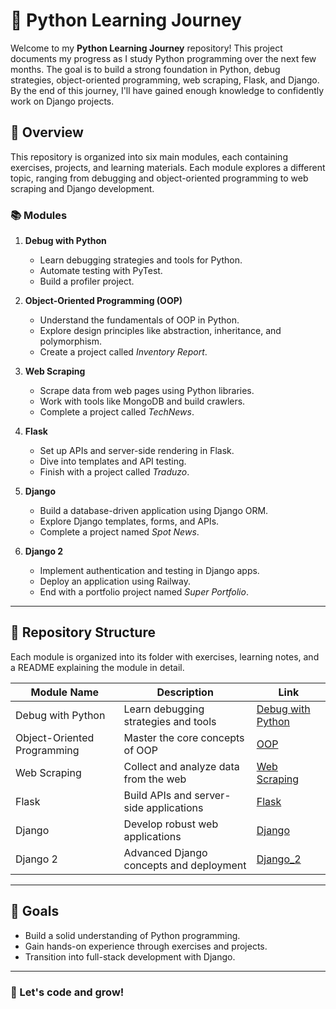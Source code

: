 # 🐍 Python Learning Journey

Welcome to my **Python Learning Journey** repository! This project documents my progress as I study Python programming over the next few months. The goal is to build a strong foundation in Python, debug strategies, object-oriented programming, web scraping, Flask, and Django. By the end of this journey, I'll have gained enough knowledge to confidently work on Django projects.

## 🌟 Overview

This repository is organized into six main modules, each containing exercises, projects, and learning materials. Each module explores a different topic, ranging from debugging and object-oriented programming to web scraping and Django development.

### 📚 Modules

1. **Debug with Python**
   - Learn debugging strategies and tools for Python.
   - Automate testing with PyTest.
   - Build a profiler project.

2. **Object-Oriented Programming (OOP)**
   - Understand the fundamentals of OOP in Python.
   - Explore design principles like abstraction, inheritance, and polymorphism.
   - Create a project called *Inventory Report*.

3. **Web Scraping**
   - Scrape data from web pages using Python libraries.
   - Work with tools like MongoDB and build crawlers.
   - Complete a project called *TechNews*.

4. **Flask**
   - Set up APIs and server-side rendering in Flask.
   - Dive into templates and API testing.
   - Finish with a project called *Traduzo*.

5. **Django**
   - Build a database-driven application using Django ORM.
   - Explore Django templates, forms, and APIs.
   - Complete a project named *Spot News*.

6. **Django 2**
   - Implement authentication and testing in Django apps.
   - Deploy an application using Railway.
   - End with a portfolio project named *Super Portfolio*.

---

## 📁 Repository Structure

Each module is organized into its folder with exercises, learning notes, and a README explaining the module in detail.

| Module Name            | Description                                    | Link                      |
|------------------------|-----------------------------------------------|---------------------------|
| Debug with Python      | Learn debugging strategies and tools          | [Debug with Python](./Debug_with_Python) |
| Object-Oriented Programming | Master the core concepts of OOP             | [OOP](./OOP)              |
| Web Scraping           | Collect and analyze data from the web         | [Web Scraping](./Web_Scraping) |
| Flask                  | Build APIs and server-side applications       | [Flask](./Flask)          |
| Django                 | Develop robust web applications               | [Django](./Django)        |
| Django 2               | Advanced Django concepts and deployment       | [Django_2](./Django_2)    |

---

## 🚀 Goals

- Build a solid understanding of Python programming.
- Gain hands-on experience through exercises and projects.
- Transition into full-stack development with Django.

---

### 🎉 Let's code and grow!
